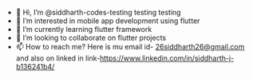 - 👋 Hi, I’m @siddharth-codes-testing testing testing
- 👀 I’m interested in mobile app development using flutter
- 🌱 I’m currently learning flutter framework
- 💞️ I’m looking to collaborate on flutter projects
- 📫 How to reach me? Here is mu email id- 26siddharth26@gmail.com  and also on linked in link-https://www.linkedin.com/in/siddharth-j-b136241b4/


<!---
siddharth-codes/siddharth-codes is a ✨ special ✨ repository because its `README.md` (this file) appears on your GitHub profile.
You can click the Preview link to take a look at your changes.
--->
